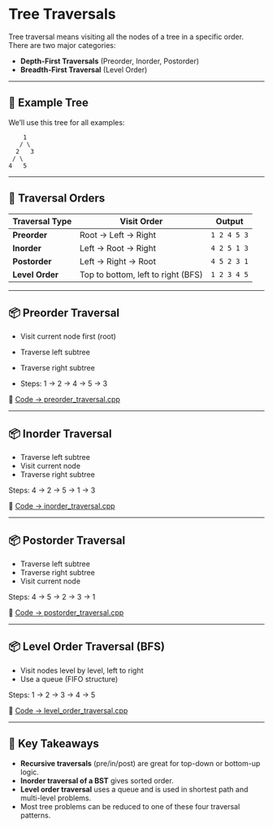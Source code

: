 ﻿# Tree Traversals

Tree traversal means visiting all the nodes of a tree in a specific order.  
There are two major categories:
- **Depth-First Traversals** (Preorder, Inorder, Postorder)
- **Breadth-First Traversal** (Level Order)

---

## 🌳 Example Tree

We’ll use this tree for all examples:
```
    1
   / \
  2   3
 / \
4   5
```

---

## 🔁 Traversal Orders

| Traversal Type | Visit Order               | Output                |
|----------------|---------------------------|------------------------|
| **Preorder**    | Root → Left → Right       | `1 2 4 5 3`            |
| **Inorder**     | Left → Root → Right       | `4 2 5 1 3`            |
| **Postorder**   | Left → Right → Root       | `4 5 2 3 1`            |
| **Level Order** | Top to bottom, left to right (BFS) | `1 2 3 4 5`    |

---

## 📦 Preorder Traversal
- Visit current node first (root)
- Traverse left subtree
- Traverse right subtree

- Steps: 1 → 2 → 4 → 5 → 3

📎 [Code → preorder_traversal.cpp](preorder_traversal.cpp)

---

## 📦 Inorder Traversal
- Traverse left subtree
- Visit current node
- Traverse right subtree

Steps: 4 → 2 → 5 → 1 → 3


📎 [Code → inorder_traversal.cpp](inorder_traversal.cpp)

---

## 📦 Postorder Traversal
- Traverse left subtree
- Traverse right subtree
- Visit current node

Steps: 4 → 5 → 2 → 3 → 1


📎 [Code → postorder_traversal.cpp](postorder_traversal.cpp)

---

## 📦 Level Order Traversal (BFS)
- Visit nodes level by level, left to right
- Use a queue (FIFO structure)

Steps: 1 → 2 → 3 → 4 → 5


📎 [Code → level_order_traversal.cpp](level_order_traversal.cpp)

---

## 🧠 Key Takeaways
- **Recursive traversals** (pre/in/post) are great for top-down or bottom-up logic.
- **Inorder traversal of a BST** gives sorted order.
- **Level order traversal** uses a queue and is used in shortest path and multi-level problems.
- Most tree problems can be reduced to one of these four traversal patterns.